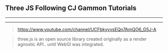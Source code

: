 ## Three JS Following CJ Gammon Tutorials

--------------------------
--------------------------

> https://www.youtube.com/channel/UCFbkyvvsEQn7AmQO6_G5J-A

> three.js is an open source library created originally as a render agnostic API.. until WebGl was integrated.
